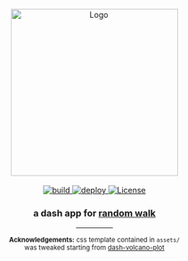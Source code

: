<!-- PROJECT LOGO -->
<br>
<div align="center">
  <a href="https://github.com/andros21/rwalk">
    <img src="https://user-images.githubusercontent.com/58751603/158270975-a6055d1a-a4f1-440d-b9e0-8a4b85d2232a.png" alt="Logo" width="300">
  </a>
  <br>
  <br>
  <a href="https://github.com/andros21/rwalk/actions/workflows/build.yml">
    <img src="https://img.shields.io/github/workflow/status/andros21/rwalk/build%20rwalk?label=build&logo=github&logoColor=white&style=for-the-badge" alt="build">
  </a>
  <a href="https://github.com/andros21/rwalk/actions/workflows/deploy.yml">
    <img src="https://img.shields.io/github/workflow/status/andros21/rwalk/flyio%20deploy?label=fly.io&logo=apacherocketmq&logoColor=white&style=for-the-badge" alt="deploy">
  </a>
  <a href="https://github.com/andros21/rwalk/blob/master/LICENSE">
    <img src="https://img.shields.io/github/license/andros21/rwalk?color=blue&label=LICENSE&logo=gnu&style=for-the-badge" alt="License"></a>
  <h3 align="center">a dash app for <a href="https://en.wikipedia.org/wiki/Random_walk">random walk</a></h3>
</div>

<div align="center">
  <hr width="13%" height="0.07em">
  <sup>
    <b>Acknowledgements:</b> css template contained in <code>assets/</code><br> was tweaked starting from <a href="https://github.com/plotly/dash-bio/tree/master/tests/dashbio_demos/dash-volcano-plot">dash-volcano-plot</a>
  </sup>
</div>
